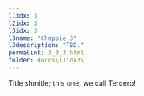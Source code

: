 ```yaml
---
l1idx: 3
l2idx: 3
l3idx: 3
l3name: "Chappie 3"
l3description: "TBD."
permalink: 3_3_3.html
folder: docos\l1idx3\
---
```




Title shmitle; this one, we call Tercero!